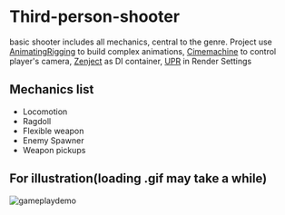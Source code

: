 # Third-person-shooter
basic shooter includes  all mechanics, central to the genre. Project use 
[AnimatingRigging](https://docs.unity3d.com/Manual/com.unity.animation.rigging.html) to build complex animations,
[Cimemachine](https://docs.unity3d.com/2022.2/Documentation/Manual/com.unity.cinemachine.html) to control player's camera,
[Zenject](https://github.com/modesttree/Zenject)  as DI container,
[UPR](https://docs.unity3d.com/Manual/universal-render-pipeline.html) in Render Settings
## Mechanics list
- Locomotion
- Ragdoll
- Flexible weapon
- Enemy Spawner
- Weapon pickups

## For illustration(loading .gif may take a while)
![gameplaydemo](https://user-images.githubusercontent.com/45139960/201923303-2764b0c9-cc90-411b-b83d-34ffdd98b170.gif)
